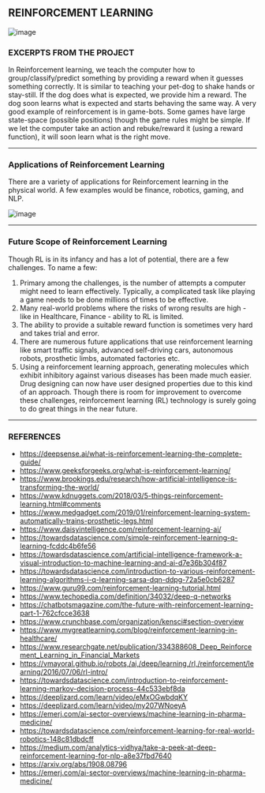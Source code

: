 ## REINFORCEMENT LEARNING

![image](https://user-images.githubusercontent.com/59824729/122629926-f283b600-d0dd-11eb-907e-a7382ef5076b.png)

### EXCERPTS FROM THE PROJECT

In Reinforcement learning, we teach the computer how to group/classify/predict something by providing a reward when it guesses something correctly. 
It is similar to teaching your pet-dog to shake hands or stay-still. If the dog does what is expected, we provide him a reward. 
The dog soon learns what is expected and starts behaving the same way. A very good example of reinforcement is in game-bots. 
Some games have large state-space (possible positions) though the game rules might be simple. 
If we let the computer take an action and rebuke/reward it (using a reward function), it will soon learn what is the right move.

***
### Applications of Reinforcement Learning 

There are a variety of applications for Reinforcement learning in the physical world. A few examples would be finance, robotics, gaming, and NLP.

![image](https://user-images.githubusercontent.com/59824729/122629907-ccf6ac80-d0dd-11eb-9738-45bc5f1ff336.png)

***

### Future Scope of Reinforcement Learning 

Though RL is in its infancy and has a lot of potential, there are a few challenges. To name a few: 
1) Primary among the challenges, is the number of attempts a computer might need to learn effectively. Typically, a complicated task like playing a game needs to be done millions of times to be effective. 
2) Many real-world problems where the risks of wrong results are high - like in Healthcare, Finance - ability to RL is limited. 
3) The ability to provide a suitable reward function is sometimes very hard and takes trial and error. 
4) There are numerous future applications that use reinforcement learning like smart traffic signals, advanced self-driving cars, autonomous robots, prosthetic limbs, automated factories etc. 
5) Using a reinforcement learning approach, generating molecules which exhibit inhibitory against various diseases has been made much easier. Drug designing can now have user designed properties due to this kind of an approach. Though there is room for improvement to overcome these challenges, reinforcement learning (RL) technology is surely going to do great things in the near future.

***


### REFERENCES

* https://deepsense.ai/what-is-reinforcement-learning-the-complete-guide/
* https://www.geeksforgeeks.org/what-is-reinforcement-learning/
* https://www.brookings.edu/research/how-artificial-intelligence-is-transforming-the-world/
* https://www.kdnuggets.com/2018/03/5-things-reinforcement-learning.html#comments
* https://www.medgadget.com/2019/01/reinforcement-learning-system-automatically-trains-prosthetic-legs.html
* https://www.daisyintelligence.com/reinforcement-learning-ai/
* https://towardsdatascience.com/simple-reinforcement-learning-q-learning-fcddc4b6fe56
* https://towardsdatascience.com/artificial-intelligence-framework-a-visual-introduction-to-machine-learning-and-ai-d7e36b304f87
* https://towardsdatascience.com/introduction-to-various-reinforcement-learning-algorithms-i-q-learning-sarsa-dqn-ddpg-72a5e0cb6287
* https://www.guru99.com/reinforcement-learning-tutorial.html
* https://www.techopedia.com/definition/34032/deep-q-networks
* https://chatbotsmagazine.com/the-future-with-reinforcement-learning-part-1-762cfcce3638
* https://www.crunchbase.com/organization/kensci#section-overview
* https://www.mygreatlearning.com/blog/reinforcement-learning-in-healthcare/
* https://www.researchgate.net/publication/334388608_Deep_Reinforcement_Learning_in_Financial_Markets
* https://vmayoral.github.io/robots,/ai,/deep/learning,/rl,/reinforcement/learning/2016/07/06/rl-intro/
* https://towardsdatascience.com/introduction-to-reinforcement-learning-markov-decision-process-44c533ebf8da
* https://deeplizard.com/learn/video/eMxOGwbdqKY
* https://deeplizard.com/learn/video/my207WNoeyA
* https://emerj.com/ai-sector-overviews/machine-learning-in-pharma-medicine/
* https://towardsdatascience.com/reinforcement-learning-for-real-world-robotics-148c81dbdcff
* https://medium.com/analytics-vidhya/take-a-peek-at-deep-reinforcement-learning-for-nlp-a8e37fbd7640
* https://arxiv.org/abs/1908.08796
* https://emerj.com/ai-sector-overviews/machine-learning-in-pharma-medicine/
